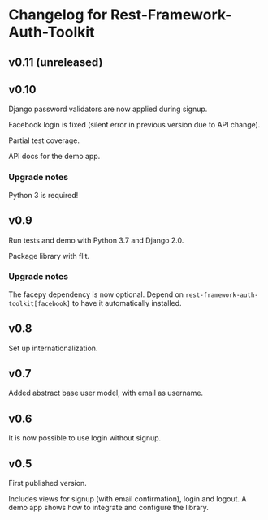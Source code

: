 # Changelog for Rest-Framework-Auth-Toolkit

## v0.11 (unreleased)


## v0.10

Django password validators are now applied during signup.

Facebook login is fixed (silent error in previous version due to API change).

Partial test coverage.

API docs for the demo app.

### Upgrade notes

Python 3 is required!


## v0.9

Run tests and demo with Python 3.7 and Django 2.0.

Package library with flit.

### Upgrade notes

The facepy dependency is now optional.  Depend on
`rest-framework-auth-toolkit[facebook]` to have it automatically installed.


## v0.8

Set up internationalization.


## v0.7

Added abstract base user model, with email as username.


## v0.6

It is now possible to use login without signup.


## v0.5

First published version.

Includes views for signup (with email confirmation), login and logout.
A demo app shows how to integrate and configure the library.
